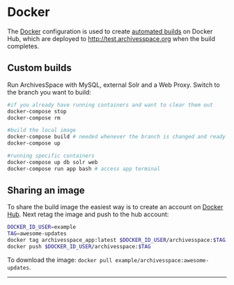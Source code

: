 # Docker

The [Docker](https://www.docker.com/) configuration is used to create [automated builds](https://hub.docker.com/r/archivesspace/archivesspace/) on Docker Hub,
which are deployed to http://test.archivesspace.org when the build completes.

## Custom builds

Run ArchivesSpace with MySQL, external Solr and a Web Proxy. Switch to the
branch you want to build:

```bash
#if you already have running containers and want to clear them out
docker-compose stop
docker-compose rm

#build the local image
docker-compose build # needed whenever the branch is changed and ready to test
docker-compose up

#running specific containers
docker-compose up db solr web
docker-compose run app bash # access app terminal
```

## Sharing an image

To share the build image the easiest way is to create an account on [Docker Hub](https://hub.docker.com/).
Next retag the image and push to the hub account:

```bash
DOCKER_ID_USER=example
TAG=awesome-updates
docker tag archivesspace_app:latest $DOCKER_ID_USER/archivesspace:$TAG
docker push $DOCKER_ID_USER/archivesspace:$TAG
```

To download the image: `docker pull example/archivesspace:awesome-updates`.

---
